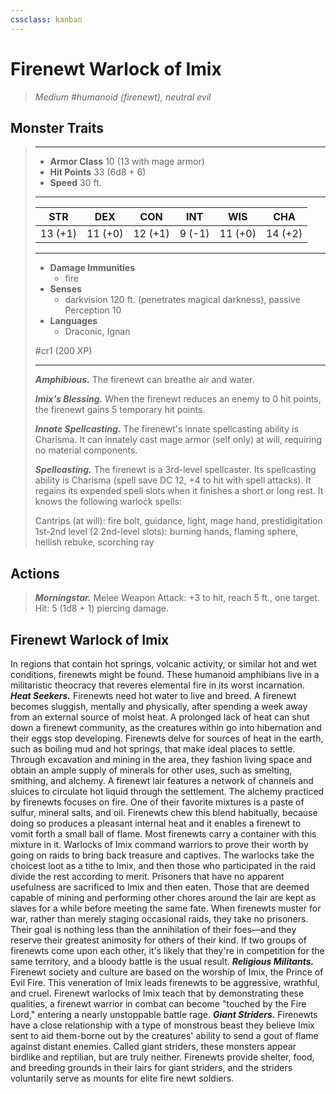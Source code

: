 ```yaml
---
cssclass: kanban
---
```


# Firenewt Warlock of Imix
>*Medium #humanoid (firenewt), neutral evil*
## Monster Traits
>___
>- **Armor Class** 10 (13 with mage armor)
>- **Hit Points** 33 (6d8 + 6)
>- **Speed** 30 ft.
>___
>|STR|DEX|CON|INT|WIS|CHA|
>|:---:|:---:|:---:|:---:|:---:|:---:|
>|13 (+1)|11 (+0)|12 (+1)|9 (-1)|11 (+0)|14 (+2)|
>___
>- **Damage Immunities**
>	 - fire
>- **Senses**
>	 - darkvision 120 ft. (penetrates magical darkness), passive Perception 10
>- **Languages**
>	 - Draconic, Ignan
>
> #cr1 (200 XP)
>___
>***Amphibious.*** The firenewt can breathe air and water.  
>
>***Imix's Blessing.*** When the firenewt reduces an enemy to 0 hit points, the firenewt gains 5 temporary hit points.  
>
>***Innate Spellcasting.*** The firenewt's innate spellcasting ability is Charisma. It can innately cast mage armor (self only) at will, requiring no material components.  
>
>***Spellcasting.*** The firenewt is a 3rd-level spellcaster. Its spellcasting ability is Charisma (spell save DC 12, +4 to hit with spell attacks). It regains its expended spell slots when it finishes a short or long rest. It knows the following warlock spells:  
>
>Cantrips (at will): fire bolt, guidance, light, mage hand, prestidigitation  
>1st-2nd level (2 2nd-level slots): burning hands, flaming sphere, hellish rebuke, scorching ray  
>
## Actions
>***Morningstar.*** Melee Weapon Attack: +3 to hit, reach 5 ft., one target. Hit: 5 (1d8 + 1) piercing damage.
## Firenewt Warlock of Imix
In regions that contain hot springs, volcanic activity, or similar hot and wet conditions, firenewts might be found. These humanoid amphibians live in a militaristic theocracy that reveres elemental fire in its worst incarnation.
***Heat Seekers.***  Firenewts need hot water to live and breed. A firenewt becomes sluggish, mentally and physically, after spending a week away from an external source of moist heat. A prolonged lack of heat can shut down a firenewt community, as the creatures within go into hibernation and their eggs stop developing.
Firenewts delve for sources of heat in the earth, such as boiling mud and hot springs, that make ideal places to settle. Through excavation and mining in the area, they fashion living space and obtain an ample supply of minerals for other uses, such as smelting, smithing, and alchemy. A firenewt lair features a network of channels and sluices to circulate hot liquid through the settlement.
The alchemy practiced by firenewts focuses on fire. One of their favorite mixtures is a paste of sulfur, mineral salts, and oil. Firenewts chew this blend habitually, because doing so produces a pleasant internal heat and it enables a firenewt to vomit forth a small ball of flame. Most firenewts carry a container with this mixture in it.
Warlocks of Imix command warriors to prove their worth by going on raids to bring back treasure and captives. The warlocks take the choicest loot as a tithe to Imix, and then those who participated in the raid divide the rest according to merit. Prisoners that have no apparent usefulness are sacrificed to Imix and then eaten. Those that are deemed capable of mining and performing other chores around the lair are kept as slaves for a while before meeting the same fate.
When firenewts muster for war, rather than merely staging occasional raids, they take no prisoners. Their goal is nothing less than the annihilation of their foes—and they reserve their greatest animosity for others of their kind. If two groups of firenewts come upon each other, it's likely that they're in competition for the same territory, and a bloody battle is the usual result.
***Religious Militants.***  Firenewt society and culture are based on the worship of Imix, the Prince of Evil Fire. This veneration of Imix leads firenewts to be aggressive, wrathful, and cruel. Firenewt warlocks of Imix teach that by demonstrating these qualities, a firenewt warrior in combat can become "touched by the Fire Lord," entering a nearly unstoppable battle rage.
***Giant Striders.***  Firenewts have a close relationship with a type of monstrous beast they believe Imix sent to aid them-borne out by the creatures' ability to send a gout of flame against distant enemies. Called giant striders, these monsters appear birdlike and reptilian, but are truly neither. Firenewts provide shelter, food, and breeding grounds in their lairs for giant striders, and the striders voluntarily serve as mounts for elite fire newt soldiers.